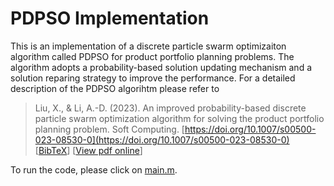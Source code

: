 # PDPSO Implementation

This is an implementation of a discrete particle swarm optimizaiton algorithm 
called PDPSO for product portfolio planning problems. The algorithm adopts a 
probability-based solution updating mechanism and a solution reparing strategy
to improve the performance. For a detailed description of the PDPSO algorihtm
please refer to 


> Liu, X., & Li, A.-D. (2023). An improved probability-based discrete particle 
 swarm optimization algorithm for solving the product portfolio planning 
 problem. Soft Computing. [https://doi.org/10.1007/s00500-023-08530-0](https://doi.org/10.1007/s00500-023-08530-0) 
 [[BibTeX](https://andali89.github.io/homepage/bibfiles/Liu2023PDPSO.bib)] [[View pdf online](https://rdcu.be/ddHsU)] 

To run the code, please click on [main.m](matlab_code/pdpso/main.m). 